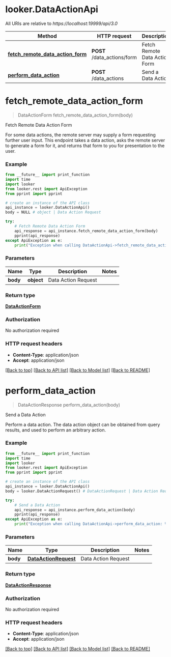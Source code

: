 # looker.DataActionApi

All URIs are relative to *https://localhost:19999/api/3.0*

Method | HTTP request | Description
------------- | ------------- | -------------
[**fetch_remote_data_action_form**](DataActionApi.md#fetch_remote_data_action_form) | **POST** /data_actions/form | Fetch Remote Data Action Form
[**perform_data_action**](DataActionApi.md#perform_data_action) | **POST** /data_actions | Send a Data Action


# **fetch_remote_data_action_form**
> DataActionForm fetch_remote_data_action_form(body)

Fetch Remote Data Action Form

For some data actions, the remote server may supply a form requesting further user input. This endpoint takes a data action, asks the remote server to generate a form for it, and returns that form to you for presentation to the user.

### Example
```python
from __future__ import print_function
import time
import looker
from looker.rest import ApiException
from pprint import pprint

# create an instance of the API class
api_instance = looker.DataActionApi()
body = NULL # object | Data Action Request

try:
    # Fetch Remote Data Action Form
    api_response = api_instance.fetch_remote_data_action_form(body)
    pprint(api_response)
except ApiException as e:
    print("Exception when calling DataActionApi->fetch_remote_data_action_form: %s\n" % e)
```

### Parameters

Name | Type | Description  | Notes
------------- | ------------- | ------------- | -------------
 **body** | **object**| Data Action Request | 

### Return type

[**DataActionForm**](DataActionForm.md)

### Authorization

No authorization required

### HTTP request headers

 - **Content-Type**: application/json
 - **Accept**: application/json

[[Back to top]](#) [[Back to API list]](../README.md#documentation-for-api-endpoints) [[Back to Model list]](../README.md#documentation-for-models) [[Back to README]](../README.md)

# **perform_data_action**
> DataActionResponse perform_data_action(body)

Send a Data Action

Perform a data action. The data action object can be obtained from query results, and used to perform an arbitrary action.

### Example
```python
from __future__ import print_function
import time
import looker
from looker.rest import ApiException
from pprint import pprint

# create an instance of the API class
api_instance = looker.DataActionApi()
body = looker.DataActionRequest() # DataActionRequest | Data Action Request

try:
    # Send a Data Action
    api_response = api_instance.perform_data_action(body)
    pprint(api_response)
except ApiException as e:
    print("Exception when calling DataActionApi->perform_data_action: %s\n" % e)
```

### Parameters

Name | Type | Description  | Notes
------------- | ------------- | ------------- | -------------
 **body** | [**DataActionRequest**](DataActionRequest.md)| Data Action Request | 

### Return type

[**DataActionResponse**](DataActionResponse.md)

### Authorization

No authorization required

### HTTP request headers

 - **Content-Type**: application/json
 - **Accept**: application/json

[[Back to top]](#) [[Back to API list]](../README.md#documentation-for-api-endpoints) [[Back to Model list]](../README.md#documentation-for-models) [[Back to README]](../README.md)

